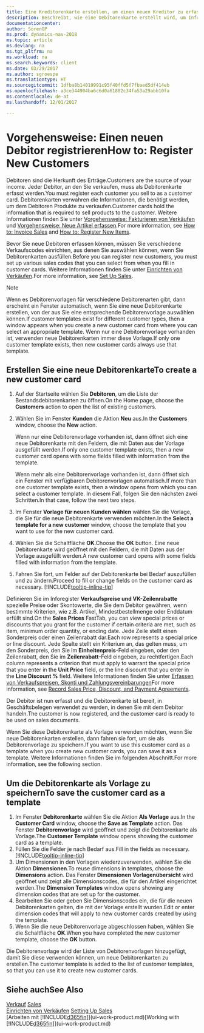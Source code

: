 ```yaml
---
title: Eine Kreditorenkarte erstellen, um einen neuen Kreditor zu erfassen
description: Beschreibt, wie eine Debitorenkarte erstellt wird, um Informationen zu jedem neuen Debitor oder Clients zu erfassen, an die Sie verkaufen.
documentationcenter: 
author: SorenGP
ms.prod: dynamics-nav-2018
ms.topic: article
ms.devlang: na
ms.tgt_pltfrm: na
ms.workload: na
ms.search.keywords: client
ms.date: 03/29/2017
ms.author: sgroespe
ms.translationtype: HT
ms.sourcegitcommit: 1dfba8b14019991c95f40ffd5f7fbaed5df414eb
ms.openlocfilehash: a3ce344904ba6c6d0a61882c34fa53a29abb10fa
ms.contentlocale: de-at
ms.lasthandoff: 12/01/2017

---
```

# <a name="how-to-register-new-customers"></a><span data-ttu-id="b3f94-103">Vorgehensweise: Einen neuen Debitor registrieren</span><span class="sxs-lookup"><span data-stu-id="b3f94-103">How to: Register New Customers</span></span>
<span data-ttu-id="b3f94-104">Debitoren sind die Herkunft des Erträge.</span><span class="sxs-lookup"><span data-stu-id="b3f94-104">Customers are the source of your income.</span></span> <span data-ttu-id="b3f94-105">Jeder Debitor, an den Sie verkaufen, muss als Debitorenkarte erfasst werden.</span><span class="sxs-lookup"><span data-stu-id="b3f94-105">You must register each customer you sell to as a customer card.</span></span> <span data-ttu-id="b3f94-106">Debitorenkarten verwahren die Informationen, die benötigt werden, um dem Debitoren Produkte zu verkaufen.</span><span class="sxs-lookup"><span data-stu-id="b3f94-106">Customer cards hold the information that is required to sell products to the customer.</span></span> <span data-ttu-id="b3f94-107">Weitere Informationen finden Sie unter [Vorgehensweise: Fakturieren von Verkäufen](sales-how-invoice-sales.md) und [Vorgehensweise: Neue Artikel erfassen](inventory-how-register-new-items.md).</span><span class="sxs-lookup"><span data-stu-id="b3f94-107">For more information, see [How to: Invoice Sales](sales-how-invoice-sales.md) and [How to: Register New Items](inventory-how-register-new-items.md).</span></span>  

<span data-ttu-id="b3f94-108">Bevor Sie neue Debitoren erfassen können, müssen Sie verschiedene Verkaufscodes einrichten, aus denen Sie auswählen können, wenn Sie Debitorenkarten ausfüllen.</span><span class="sxs-lookup"><span data-stu-id="b3f94-108">Before you can register new customers, you must set up various sales codes that you can select from when you fill in customer cards.</span></span> <span data-ttu-id="b3f94-109">Weitere Informationen finden Sie unter [Einrichten von Verkäufen](sales-setup-sales.md).</span><span class="sxs-lookup"><span data-stu-id="b3f94-109">For more information, see [Set Up Sales](sales-setup-sales.md).</span></span>

> [!NOTE]  
>   <span data-ttu-id="b3f94-110">Wenn es Debitorenvorlagen für verschiedene Debitorenarten gibt, dann erscheint ein Fenster automatisch, wenn Sie eine neue Debitorenkarte erstellen, von der aus Sie eine entsprechende Debitorenvorlage auswählen können.</span><span class="sxs-lookup"><span data-stu-id="b3f94-110">If customer templates exist for different customer types, then a window appears when you create a new customer card from where you can select an appropriate template.</span></span> <span data-ttu-id="b3f94-111">Wenn nur eine Debitorenvorlage vorhanden ist, verwenden neue Debitorenkarten immer diese Vorlage.</span><span class="sxs-lookup"><span data-stu-id="b3f94-111">If only one customer template exists, then new customer cards always use that template.</span></span>

## <a name="to-create-a-new-customer-card"></a><span data-ttu-id="b3f94-112">Erstellen Sie eine neue Debitorenkarte</span><span class="sxs-lookup"><span data-stu-id="b3f94-112">To create a new customer card</span></span>
1. <span data-ttu-id="b3f94-113">Auf der Startseite wählen Sie **Debitoren**, um die Liste der Bestandsdebitorenkarten zu öffnen.</span><span class="sxs-lookup"><span data-stu-id="b3f94-113">On the Home page, choose the **Customers** action to open the list of existing customers.</span></span>  
2. <span data-ttu-id="b3f94-114">Wählen Sie im Fenster **Kunden** die Aktion **Neu** aus.</span><span class="sxs-lookup"><span data-stu-id="b3f94-114">In the **Customers** window, choose the **New** action.</span></span>

    <span data-ttu-id="b3f94-115">Wenn nur eine Debitorenvorlage vorhanden ist, dann öffnet sich eine neue Debitorenkarte mit den Feldern, die mit Daten aus der Vorlage ausgefüllt werden.</span><span class="sxs-lookup"><span data-stu-id="b3f94-115">If only one customer template exists, then a new customer card opens with some fields filled with information from the template.</span></span>

    <span data-ttu-id="b3f94-116">Wenn mehr als eine Debitorenvorlage vorhanden ist, dann öffnet sich ein Fenster mit verfügbaren Debitorenvorlagen automatisch.</span><span class="sxs-lookup"><span data-stu-id="b3f94-116">If more than one customer template exists, then a window opens from which you can select a customer template.</span></span> <span data-ttu-id="b3f94-117">In diesem Fall, folgen Sie den nächsten zwei Schritten.</span><span class="sxs-lookup"><span data-stu-id="b3f94-117">In that case, follow the next two steps.</span></span>
3. <span data-ttu-id="b3f94-118">Im Fenster **Vorlage für neuen Kunden wählen** wählen Sie die Vorlage, die Sie für die neue Debitorenkarte verwenden möchten.</span><span class="sxs-lookup"><span data-stu-id="b3f94-118">In the **Select a template for a new customer** window, choose the template that you want to use for the new customer card.</span></span>
4. <span data-ttu-id="b3f94-119">Wählen Sie die Schaltfläche **OK**.</span><span class="sxs-lookup"><span data-stu-id="b3f94-119">Choose the **OK** button.</span></span> <span data-ttu-id="b3f94-120">Eine neue Debitorenkarte wird geöffnet mit den Feldern, die mit Daten aus der Vorlage ausgefüllt werden.</span><span class="sxs-lookup"><span data-stu-id="b3f94-120">A new customer card opens with some fields filled with information from the template.</span></span>  
5. <span data-ttu-id="b3f94-121">Fahren Sie fort, um Felder auf der Debitorenkarte bei Bedarf auszufüllen und zu ändern.</span><span class="sxs-lookup"><span data-stu-id="b3f94-121">Proceed to fill or change fields on the customer card as necessary.</span></span> [!INCLUDE[tooltip-inline-tip](includes/tooltip-inline-tip_md.md)]

<span data-ttu-id="b3f94-122">Definieren Sie im Inforegister **Verkaufspreise und VK-Zeilenrabatte** spezielle Preise oder Skontowerte, die Sie dem Debitor gewähren, wenn bestimmte Kriterien, wie z.B. Artikel, Mindestbestellmenge oder Enddatum erfüllt sind.</span><span class="sxs-lookup"><span data-stu-id="b3f94-122">On the **Sales Prices** FastTab, you can view special prices or discounts that you grant for the customer if certain criteria are met, such as item, minimum order quantity, or ending date.</span></span> <span data-ttu-id="b3f94-123">Jede Zeile stellt einen Sonderpreis oder einen Zeilenrabatt dar.</span><span class="sxs-lookup"><span data-stu-id="b3f94-123">Each row represents a special price or line discount.</span></span> <span data-ttu-id="b3f94-124">Jede Spalte stellt ein Kriterium an, das gelten muss, um den Sonderpreis, den Sie im **Einheitenpreis**-Feld eingeben, oder den Zeilenrabatt, den Sie im **Zeilenrabatt**-Feld eingeben, zu rechtfertigen.</span><span class="sxs-lookup"><span data-stu-id="b3f94-124">Each column represents a criterion that must apply to warrant the special price that you enter in the **Unit Price** field, or the line discount that you enter in the **Line Discount %** field.</span></span> <span data-ttu-id="b3f94-125">Weitere Informationen finden Sie unter [Erfassen von Verkaufspreisen, Skonti und Zahlungsvereinbarungen](sales-how-record-sales-price-discount-payment-agreements.md)</span><span class="sxs-lookup"><span data-stu-id="b3f94-125">For more information, see [Record Sales Price, Discount, and Payment Agreements](sales-how-record-sales-price-discount-payment-agreements.md).</span></span>

<span data-ttu-id="b3f94-126">Der Debitor ist nun erfasst und die Debitorenkarte ist bereit, in Geschäftsbelegen verwendet zu werden, in denen Sie mit dem Debitor handeln.</span><span class="sxs-lookup"><span data-stu-id="b3f94-126">The customer is now registered, and the customer card is ready to be used on sales documents.</span></span>

<span data-ttu-id="b3f94-127">Wenn Sie diese Debitorenkarte als Vorlage verwenden möchten, wenn Sie neue Debitorenkarten erstellen, dann fahren sie fort, um sie als Debitorenvorlage zu speichern.</span><span class="sxs-lookup"><span data-stu-id="b3f94-127">If you want to use this customer card as a template when you create new customer cards, you can save it as a template.</span></span> <span data-ttu-id="b3f94-128">Weitere Informationen finden Sie im folgenden Abschnitt.</span><span class="sxs-lookup"><span data-stu-id="b3f94-128">For more information, see the following section.</span></span>

## <a name="to-save-the-customer-card-as-a-template"></a><span data-ttu-id="b3f94-129">Um die Debitorenkarte als Vorlage zu speichern</span><span class="sxs-lookup"><span data-stu-id="b3f94-129">To save the customer card as a template</span></span>
1. <span data-ttu-id="b3f94-130">Im Fenster **Debitorenkarte** wählen Sie die Aktion **Als Vorlage** aus.</span><span class="sxs-lookup"><span data-stu-id="b3f94-130">In the **Customer Card** window, choose the **Save as Template** action.</span></span> <span data-ttu-id="b3f94-131">Das Fenster **Debitorenvorlage** wird geöffnet und zeigt die Debitorenkarte als Vorlage.</span><span class="sxs-lookup"><span data-stu-id="b3f94-131">The **Customer Template** window opens showing the customer card as a template.</span></span>
2. <span data-ttu-id="b3f94-132">Füllen Sie die Felder je nach Bedarf aus.</span><span class="sxs-lookup"><span data-stu-id="b3f94-132">Fill in the fields as necessary.</span></span> [!INCLUDE[tooltip-inline-tip](includes/tooltip-inline-tip_md.md)]
3. <span data-ttu-id="b3f94-133">Um Dimensionen in den Vorlagen wiederzuverwenden, wählen Sie die Aktion **Dimensionen**.</span><span class="sxs-lookup"><span data-stu-id="b3f94-133">To reuse dimensions in templates, choose the **Dimensions** action.</span></span> <span data-ttu-id="b3f94-134">Das Fenster **Dimensionen Vorlagenübersicht** wird geöffnet und zeigt alle Dimensionscodes, die für den Artikel eingerichtet werden.</span><span class="sxs-lookup"><span data-stu-id="b3f94-134">The **Dimension Templates** window opens showing any dimension codes that are set up for the customer.</span></span>
4. <span data-ttu-id="b3f94-135">Bearbeiten Sie oder geben Sie Dimensionscodes ein, die für die neuen Debitorenkarten gelten, die mit der Vorlage erstellt wurden.</span><span class="sxs-lookup"><span data-stu-id="b3f94-135">Edit or enter dimension codes that will apply to new customer cards created by using the template.</span></span>  
5. <span data-ttu-id="b3f94-136">Wenn Sie die neue Debitorenvorlage abgeschlossen haben, wählen Sie die Schaltfläche **OK**.</span><span class="sxs-lookup"><span data-stu-id="b3f94-136">When you have completed the new customer template, choose the **OK** button.</span></span>

<span data-ttu-id="b3f94-137">Die Debitorenvorlage wird der Liste von Debitorenvorlagen hinzugefügt, damit Sie diese verwenden können, um neue Debitorenkarten zu erstellen.</span><span class="sxs-lookup"><span data-stu-id="b3f94-137">The customer template is added to the list of customer templates, so that you can use it to create new customer cards.</span></span>

## <a name="see-also"></a><span data-ttu-id="b3f94-138">Siehe auch</span><span class="sxs-lookup"><span data-stu-id="b3f94-138">See Also</span></span>
<span data-ttu-id="b3f94-139">[Verkauf](sales-manage-sales.md)  </span><span class="sxs-lookup"><span data-stu-id="b3f94-139">[Sales](sales-manage-sales.md)  </span></span>  
<span data-ttu-id="b3f94-140">[Einrichten von Verkäufen](sales-setup-sales.md)  </span><span class="sxs-lookup"><span data-stu-id="b3f94-140">[Setting Up Sales](sales-setup-sales.md)  </span></span>  
<span data-ttu-id="b3f94-141">[Arbeiten mit [!INCLUDE[d365fin](includes/d365fin_md.md)]](ui-work-product.md)</span><span class="sxs-lookup"><span data-stu-id="b3f94-141">[Working with [!INCLUDE[d365fin](includes/d365fin_md.md)]](ui-work-product.md)</span></span>

